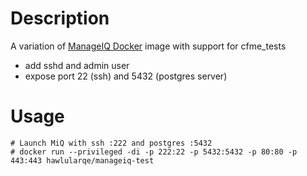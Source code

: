 # Description
A variation of [ManageIQ Docker](https://hub.docker.com/r/manageiq/manageiq/) image with support for cfme_tests 
- add sshd and admin user
- expose port 22 (ssh) and 5432 (postgres server)

# Usage
```
# Launch MiQ with ssh :222 and postgres :5432
# docker run --privileged -di -p 222:22 -p 5432:5432 -p 80:80 -p 443:443 hawlularqe/manageiq-test
```
